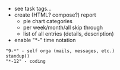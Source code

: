 * see task tags...
* create (HTML? compose?) report
    - pie chart categories
    - per week/month/all skip through
    - list of all entries (details, description)
* enable "*-" time notation

```
"9-*" - self orga (mails, messages, etc.)
standup()
"*-12" - coding
```
